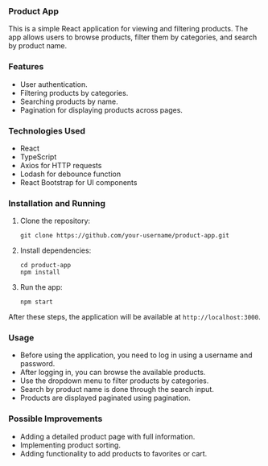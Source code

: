 ### Product App

This is a simple React application for viewing and filtering products. The app allows users to browse products, filter them by categories, and search by product name.

### Features

- User authentication.
- Filtering products by categories.
- Searching products by name.
- Pagination for displaying products across pages.

### Technologies Used

- React
- TypeScript
- Axios for HTTP requests
- Lodash for debounce function
- React Bootstrap for UI components

### Installation and Running

1. Clone the repository:

    ```
    git clone https://github.com/your-username/product-app.git
    ```

2. Install dependencies:

    ```
    cd product-app
    npm install
    ```

3. Run the app:

    ```
    npm start
    ```

After these steps, the application will be available at `http://localhost:3000`.

### Usage

- Before using the application, you need to log in using a username and password.
- After logging in, you can browse the available products.
- Use the dropdown menu to filter products by categories.
- Search by product name is done through the search input.
- Products are displayed paginated using pagination.

### Possible Improvements

- Adding a detailed product page with full information.
- Implementing product sorting.
- Adding functionality to add products to favorites or cart.
